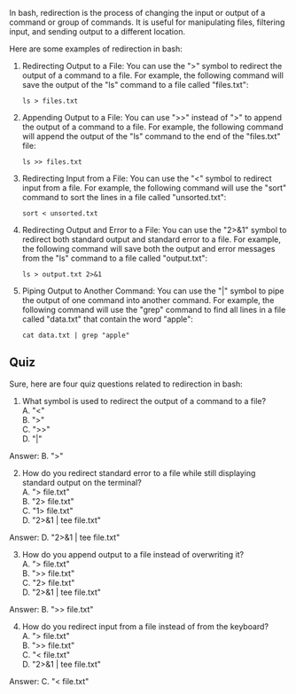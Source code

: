 In bash, redirection is the process of changing the input or output of a command or group of commands. It is useful for manipulating files, filtering input, and sending output to a different location.

Here are some examples of redirection in bash:

1. Redirecting Output to a File:
   You can use the ">" symbol to redirect the output of a command to a file. For example, the following command will save the output of the "ls" command to a file called "files.txt":
   
   ```
   ls > files.txt
   ```
   
2. Appending Output to a File:
   You can use ">>" instead of ">" to append the output of a command to a file. For example, the following command will append the output of the "ls" command to the end of the "files.txt" file:
   
   ```
   ls >> files.txt
   ```
   
3. Redirecting Input from a File:
   You can use the "<" symbol to redirect input from a file. For example, the following command will use the "sort" command to sort the lines in a file called "unsorted.txt":
   
   ```
   sort < unsorted.txt
   ```
   
4. Redirecting Output and Error to a File:
   You can use the "2>&1" symbol to redirect both standard output and standard error to a file. For example, the following command will save both the output and error messages from the "ls" command to a file called "output.txt":
   
   ```
   ls > output.txt 2>&1
   ```
   
5. Piping Output to Another Command:
   You can use the "|" symbol to pipe the output of one command into another command. For example, the following command will use the "grep" command to find all lines in a file called "data.txt" that contain the word "apple":
   
   ```
   cat data.txt | grep "apple"
   ```

## Quiz 

Sure, here are four quiz questions related to redirection in bash:

1. What symbol is used to redirect the output of a command to a file?<br>
   A. "<"<br>
   B. ">"<br>
   C. ">>"<br>
   D. "|"<br>

Answer: B. ">"

2. How do you redirect standard error to a file while still displaying standard output on the terminal?<br>
   A. "> file.txt"<br>
   B. "2> file.txt"<br>
   C. "1> file.txt"<br>
   D. "2>&1 | tee file.txt"<br>

Answer: D. "2>&1 | tee file.txt"

3. How do you append output to a file instead of overwriting it?<br>
   A. "> file.txt"<br>
   B. ">> file.txt"<br>
   C. "2> file.txt"<br>
   D. "2>&1 | tee file.txt"<br>

Answer: B. ">> file.txt"

4. How do you redirect input from a file instead of from the keyboard?<br>
   A. "> file.txt"<br>
   B. ">> file.txt"<br>
   C. "< file.txt"<br>
   D. "2>&1 | tee file.txt"<br>

Answer: C. "< file.txt"